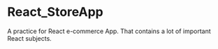 # React_StoreApp
A practice for React e-commerce App. That contains a lot of important React subjects.
